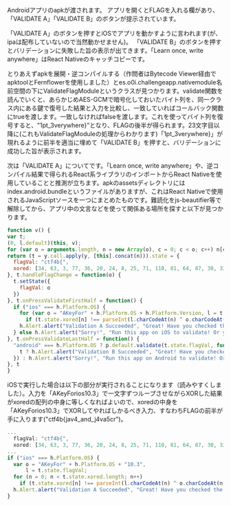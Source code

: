 Androidアプリのapkが渡されます。
アプリを開くとFLAGを入れる欄があり、「VALIDATE A」「VALIDATE B」のボタンが提示されています。

「VALIDATE A」のボタンを押すとiOSでアプリを動かすように言われます(が、ipaは配布していないので当然動かせません)。
「VALIDATE B」のボタンを押すとバリデーションに失敗した旨の表示が出てきます。「Learn once, write anywhere」はReact Nativeのキャッチコピーです。

とりあえずapkを展開・逆コンパイルする（作問者はBytecode Viewer経由でapktoolとFernflowerを使用しました）とes.o0i.challengeapp.nativemodule名前空間の下にValidateFlagModuleというクラスが見つかります。validate関数を読んでいくと、あらかじめAES-GCMで暗号化しておいたバイト列を、同一クラス内にある鍵で復号した結果と入力を比較し、一致していればコールバック関数にtrueを渡します。一致しなければfalseを渡します。これを使ってバイト列を復号すると、"1pt_3verywhere}"となり、FLAGの後半が得られます。23文字目以降に(これもValidateFlagModuleの処理からわかります)「1pt_3verywhere}」が現れるように前半を適当に埋めて「VALIDATE B」を押すと、バリデーションに成功した旨が表示されます。

次は「VALIDATE A」についてです。「Learn once, write anywhere」や、逆コンパイル結果で得られるReact系ライブラリのインポートからReact Nativeを使用していることと推測が立ちます。apkのassetsディレクトリにはindex.android.bundleというファイルがありますが、これはReact Nativeで使用されるJavaScriptソースを一つにまとめたものです。難読化をjs-beautifier等で解除してから、アプリ中の文言などを使って関係ある場所を探すと以下が見つかります。

```js
function v() {
var t;
(0, l.default)(this, v);
for (var o = arguments.length, n = new Array(o), c = 0; c < o; c++) n[c] = arguments[c];
return (t = y.call.apply(y, [this].concat(n))).state = {
  flagVal: "ctf4b{",
  xored: [34, 63, 3, 77, 36, 20, 24, 8, 25, 71, 110, 81, 64, 87, 30, 33, 81, 15, 39, 90, 17, 27]
}, t.handleFlagChange = function(o) {
  t.setState({
    flagVal: o
  })
}, t.onPressValidateFirstHalf = function() {
  if ("ios" === h.Platform.OS) {
    for (var o = "AKeyFor" + h.Platform.OS + h.Platform.Version, l = t.state.flagVal, n = 0; n < t.state.xored.length; n++)
      if (t.state.xored[n] !== parseInt(l.charCodeAt(n) ^ o.charCodeAt(n % o.length), 10)) return void h.Alert.alert("Validation A Failed", "Try again...");
    h.Alert.alert("Validation A Succeeded", "Great! Have you checked the other one?")
  } else h.Alert.alert("Sorry!", "Run this app on iOS to validate! Or you can try the other one :)")
}, t.onPressValidateLastHalf = function() {
  "android" === h.Platform.OS ? p.default.validate(t.state.flagVal, function(t) {
    t ? h.Alert.alert("Validation B Succeeded", "Great! Have you checked the other one?") : h.Alert.alert("Validation B Failed", "Learn once, write anywhere ... anywhere?")
  }) : h.Alert.alert("Sorry!", "Run this app on Android to validate! Or you can try the other one :)")
}, t
}
```

iOSで実行した場合は以下の部分が実行されることになります（読みやすくしました）。入力を「AKeyForios10.3」で一文字ずつループさせながらXORした結果がxoredの配列の中身に等しくなればよいので、xoredの中身を「AKeyForios10.3」でXORしてやればしかるべき入力、すなわちFLAGの前半が手に入ります("ctf4b{jav4_and_j4va5cr")。

```js
...
  flagVal: "ctf4b{",
  xored: [34, 63, 3, 77, 36, 20, 24, 8, 25, 71, 110, 81, 64, 87, 30, 33, 81, 15, 39, 90, 17, 27]
...
if ("ios" === h.Platform.OS) {
  var o = "AKeyFor" + h.Platform.OS + "10.3",
      l = t.state.flagVal;
  for (n = 0; n < t.state.xored.length; n++)
    if (t.state.xored[n] !== parseInt(l.charCodeAt(n) ^ o.charCodeAt(n % o.length), 10)) return void h.Alert.alert("Validation A Failed", "Try again...");
  h.Alert.alert("Validation A Succeeded", "Great! Have you checked the other one?")
}
```


